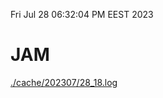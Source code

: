 Fri Jul 28 06:32:04 PM EEST 2023
# JAM
<a href='./cache/202307/28_18.log'>./cache/202307/28_18.log</a>
